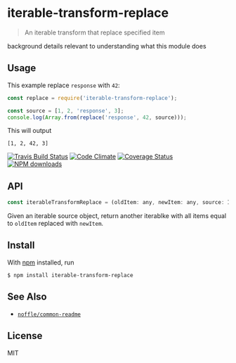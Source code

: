 # iterable-transform-replace

> An iterable transform that replace specified item

background details relevant to understanding what this module does

## Usage

This example replace `response` with `42`:

```js
const replace = require('iterable-transform-replace');

const source = [1, 2, 'response', 3];
console.log(Array.from(replace('response', 42, source)));
```

This will output

```
[1, 2, 42, 3]
```

[![Travis Build Status](https://img.shields.io/travis/parro-it/iterable-transform-replace/master.svg)](http://travis-ci.org/parro-it/iterable-transform-replace)
[![Code Climate](https://img.shields.io/codeclimate/github/parro-it/iterable-transform-replace.svg)](https://codeclimate.com/github/parro-it/iterable-transform-replace)
[![Coverage Status](https://coveralls.io/repos/github/parro-it/iterable-transform-replace/badge.svg?branch=master)](https://coveralls.io/github/parro-it/iterable-transform-replace?branch=master)
[![NPM downloads](https://img.shields.io/npm/dt/iterable-transform-replace.svg)](https://npmjs.org/package/iterable-transform-replace)


## API

```js
const iterableTransformReplace = (oldItem: any, newItem: any, source: Iterable): Iterable
```

Given an iterable source object, return another iterablke with all items equal
to `oldItem` replaced with `newItem`.

## Install

With [npm](https://npmjs.org/) installed, run

```
$ npm install iterable-transform-replace
```

## See Also

- [`noffle/common-readme`](https://github.com/noffle/common-readme)

## License

MIT

